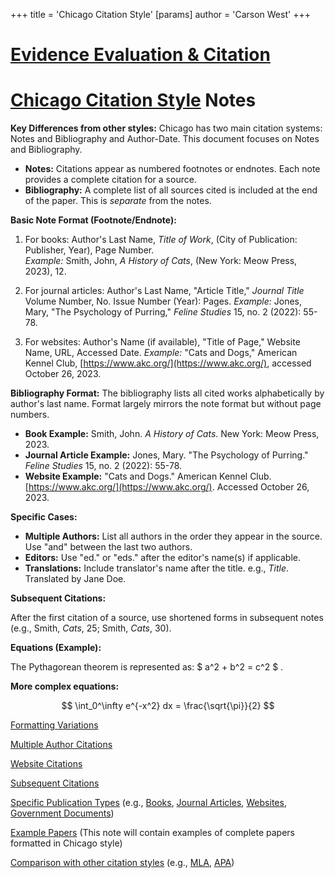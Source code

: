 +++
 title = 'Chicago Citation Style'
[params]
	author = 'Carson West'
+++
# [Evidence Evaluation & Citation](./../evidence-evaluation-&-citation/)
# [Chicago Citation Style](./../chicago-citation-style/) Notes

**Key Differences from other styles:**  Chicago has two main citation systems:  Notes and Bibliography and Author-Date.  This document focuses on Notes and Bibliography.

* **Notes:**  Citations appear as numbered footnotes or endnotes.  Each note provides a complete citation for a source.
* **Bibliography:** A complete list of all sources cited is included at the end of the paper.  This is *separate* from the notes.


**Basic Note Format (Footnote/Endnote):**

1.  For books: Author's Last Name, *Title of Work*, (City of Publication: Publisher, Year), Page Number.  
    *Example:* Smith, John, *A History of Cats*, (New York: Meow Press, 2023), 12.


2. For journal articles: Author's Last Name, "Article Title," *Journal Title* Volume Number, No. Issue Number (Year): Pages.
    *Example:* Jones, Mary, "The Psychology of Purring," *Feline Studies* 15, no. 2 (2022): 55-78.


3.  For websites: Author's Name (if available), "Title of Page," Website Name, URL, Accessed Date.
    *Example:*  "Cats and Dogs," American Kennel Club, [https://www.akc.org/](https://www.akc.org/), accessed October 26, 2023.


**Bibliography Format:**  The bibliography lists all cited works alphabetically by author's last name.  Format largely mirrors the note format but without page numbers.

* **Book Example:** Smith, John. *A History of Cats*. New York: Meow Press, 2023.
* **Journal Article Example:** Jones, Mary. "The Psychology of Purring." *Feline Studies* 15, no. 2 (2022): 55-78.
* **Website Example:** "Cats and Dogs." American Kennel Club.  [https://www.akc.org/](https://www.akc.org/). Accessed October 26, 2023.


**Specific Cases:**

* **Multiple Authors:** List all authors in the order they appear in the source. Use "and" between the last two authors.
* **Editors:** Use "ed." or "eds." after the editor's name(s) if applicable.
* **Translations:** Include translator's name after the title.  e.g.,  *Title*. Translated by Jane Doe.


**Subsequent Citations:**

After the first citation of a source, use shortened forms in subsequent notes (e.g.,  Smith, *Cats*, 25; Smith, *Cats*, 30).

**Equations (Example):**

The Pythagorean theorem is represented as:  $ a^2 + b^2 = c^2 $ .


**More complex equations:**

 $$  \int_0^\infty e^{-x^2} dx = \frac{\sqrt{\pi}}{2}  $$  

[Formatting Variations](./../formatting-variations/)

[Multiple Author Citations](./../multiple-author-citations/)

[Website Citations](./../website-citations/)

[Subsequent Citations](./../subsequent-citations/)


[Specific Publication Types](./../specific-publication-types/)  (e.g.,  [Books](./../books/), [Journal Articles](./../journal-articles/), [Websites](./../websites/), [Government Documents](./../government-documents/))

[Example Papers](./../example-papers/) (This note will contain examples of complete papers formatted in Chicago style)

[Comparison with other citation styles](./../comparison-with-other-citation-styles/) (e.g., [MLA](./../mla/), [APA](./../apa/))
